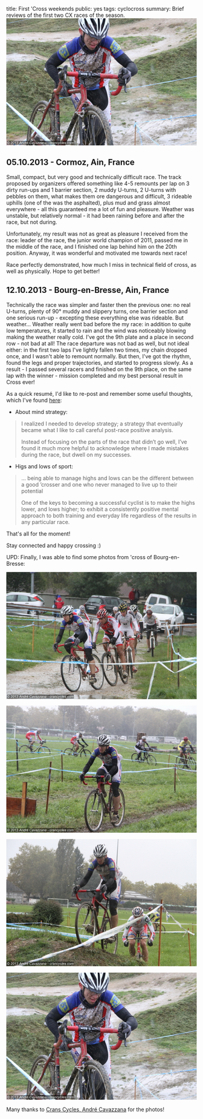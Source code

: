 title: First 'Cross weekends
public: yes
tags: cyclocross
summary: Brief reviews of the first two CX races of the season. ![run up](/static/img/2013/10/12/155354IMG_5266.JPG)

## 05.10.2013 - Cormoz, Ain, France

Small, compact, but very good and technically difficult race. The track proposed
by organizers offered something like 4-5 remounts per lap on
3 dirty run-ups and 1 barrier section, 2 muddy U-turns, 2 U-turns with pebbles on
them, what makes them ore dangerous and difficult, 3 rideable uphills (one of
the was the asphalted), plus mud and grass almost everywhere - all this guaranteed
me a lot of fun and pleasure. Weather was unstable, but relatively normal - it had
been raining before and after the race, but not during.

Unfortunately, my result was not as great as pleasure I received from the race:
leader of the race, the junior world champion of 2011, passed me in the middle
of the race, and I finished one lap behind him on the 20th position. Anyway, it
was wonderful and motivated me towards next race!

Race perfectly demonstrated, how much I miss in technical field of cross, as
well as physically. Hope to get better!

## 12.10.2013 - Bourg-en-Bresse, Ain, France

Technically the race was simpler and faster then the previous one: no real
U-turns, plenty of 90&deg; muddy and slippery turns, one barrier section and
one serious run-up - excepting these everything else was rideable. But weather...
Weather really went bad before the my race: in addition to quite low temperatures,
it started to rain and the wind was noticeably blowing making the weather really cold.
I've got the 9th plate and a place in second row - not bad at all! The race
departure was not bad as well, but not ideal either: in the first two laps I've
lightly fallen two times, my chain dropped once, and I wasn't able to remount
normally. But then, I've got the rhythm, found the legs and proper trajectories,
and started to progress slowly. As a result - I passed several racers and
finished on the 9th place, on the same lap with the winner - mission completed
and my best personal result in Cross ever! 

As a quick resumé, I'd like to re-post and remember some useful thoughts, which I've found
[here](http://www.cxmagazine.com/post-race-analysis-van-den-ham-column):

- About mind strategy:
> I realized I needed to develop strategy; a strategy that eventually became
> what I like to call careful post-race positive analysis.
>
> Instead of focusing on the parts of the race that didn’t go well, I’ve found
> it much more helpful to acknowledge where I made mistakes during the race, but
> dwell on my successes.

- Higs and lows of sport:
> ... being able to manage highs and lows can be the different between a good
> ’crosser and one who never managed to live up to their potential
>
> One of the keys to becoming a successful cyclist is to make the highs lower, and
> lows higher; to exhibit a consistently positive mental approach to both training
> and everyday life regardless of the results in any particular race. 

That's all for the moment!

Stay connected and happy crossing :)

UPD: Finally, I was able to find some photos from 'cross of Bourg-en-Bresse:

![photo1](/static/img/2013/10/12/153555IMG_5167.JPG)

![photo2](/static/img/2013/10/12/153807IMG_5177.JPG)

![photo3](/static/img/2013/10/12/154319IMG_5205.JPG)

![photo4](/static/img/2013/10/12/155354IMG_5266.JPG)

Many thanks to [Crans Cycles, André
Cavazzana](http://www.crancycles.com/index.php?page=news&action=acceuil) for the
photos!

